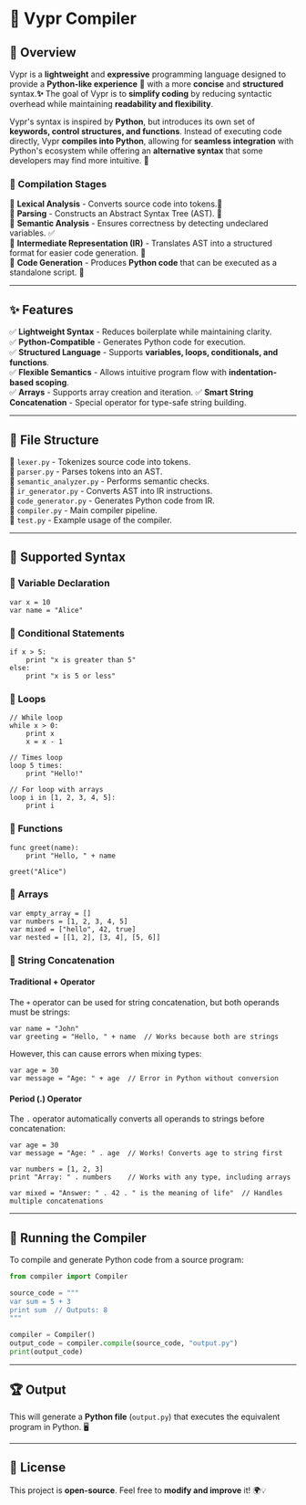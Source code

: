 # 🐍 Vypr Compiler

## 🎯 Overview
Vypr is a **lightweight** and **expressive** programming language designed to provide a **Python-like experience** 🐍 with a more **concise** and **structured** syntax.**✨** The goal of Vypr is to **simplify coding** by reducing syntactic overhead while maintaining **readability and flexibility**. 

Vypr's syntax is inspired by **Python**, but introduces its own set of **keywords, control structures, and functions**. Instead of executing code directly, Vypr **compiles into Python**, allowing for **seamless integration** with Python's ecosystem while offering an **alternative syntax** that some developers may find more intuitive. 🚀

### 🔄 Compilation Stages
🔹 **Lexical Analysis** - Converts source code into tokens.📜  
🔹 **Parsing** - Constructs an Abstract Syntax Tree (AST). 🌳  
🔹 **Semantic Analysis** - Ensures correctness by detecting undeclared variables. ✅  
🔹 **Intermediate Representation (IR)** - Translates AST into a structured format for easier code generation. 🔧  
🔹 **Code Generation** - Produces **Python code** that can be executed as a standalone script. 🏁

---
## ✨ Features
✅ **Lightweight Syntax** - Reduces boilerplate while maintaining clarity.  
✅ **Python-Compatible** - Generates Python code for execution.  
✅ **Structured Language** - Supports **variables, loops, conditionals, and functions**.  
✅ **Flexible Semantics** - Allows intuitive program flow with **indentation-based scoping**.  
✅ **Arrays** - Supports array creation and iteration.
✅ **Smart String Concatenation** - Special operator for type-safe string building.

---
## 📂 File Structure
📌 `lexer.py` - Tokenizes source code into tokens.  
📌 `parser.py` - Parses tokens into an AST.  
📌 `semantic_analyzer.py` - Performs semantic checks.  
📌 `ir_generator.py` - Converts AST into IR instructions.  
📌 `code_generator.py` - Generates Python code from IR.  
📌 `compiler.py` - Main compiler pipeline.  
📌 `test.py` - Example usage of the compiler.  

---
## 📝 Supported Syntax
### 🔹 Variable Declaration
```plaintext
var x = 10
var name = "Alice"
```

### 🔹 Conditional Statements
```plaintext
if x > 5:
    print "x is greater than 5"
else:
    print "x is 5 or less"
```

### 🔹 Loops
```plaintext
// While loop
while x > 0:
    print x
    x = x - 1

// Times loop
loop 5 times:
    print "Hello!"

// For loop with arrays
loop i in [1, 2, 3, 4, 5]:
    print i
```

### 🔹 Functions
```plaintext
func greet(name):
    print "Hello, " + name

greet("Alice")
```

### 🔹 Arrays
```plaintext
var empty_array = []
var numbers = [1, 2, 3, 4, 5]
var mixed = ["hello", 42, true]
var nested = [[1, 2], [3, 4], [5, 6]]
```

### 🔹 String Concatenation

#### Traditional + Operator
The `+` operator can be used for string concatenation, but both operands must be strings:
```plaintext
var name = "John"
var greeting = "Hello, " + name  // Works because both are strings
```

However, this can cause errors when mixing types:
```plaintext
var age = 30
var message = "Age: " + age  // Error in Python without conversion
```

#### Period (.) Operator
The `.` operator automatically converts all operands to strings before concatenation:
```plaintext
var age = 30
var message = "Age: " . age  // Works! Converts age to string first

var numbers = [1, 2, 3]
print "Array: " . numbers    // Works with any type, including arrays

var mixed = "Answer: " . 42 . " is the meaning of life"  // Handles multiple concatenations
```

---
## 🚀 Running the Compiler
To compile and generate Python code from a source program:
```python
from compiler import Compiler

source_code = """
var sum = 5 + 3
print sum  // Outputs: 8
"""

compiler = Compiler()
output_code = compiler.compile(source_code, "output.py")
print(output_code)
```

---
## 🏆 Output
This will generate a **Python file** (`output.py`) that executes the equivalent program in Python. 🖥️

---
## 📜 License
This project is **open-source**. Feel free to **modify and improve** it! 🌍💡
